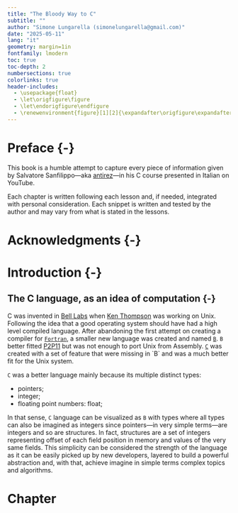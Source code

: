 ```yaml
---
title: "The Bloody Way to C"
subtitle: ""
author: "Simone Lungarella (simonelungarella@gmail.com)"
date: "2025-05-11"
lang: "it"
geometry: margin=1in
fontfamily: lmodern
toc: true
toc-depth: 2
numbersections: true
colorlinks: true
header-includes:
  - \usepackage{float}
  - \let\origfigure\figure
  - \let\endorigfigure\endfigure
  - \renewenvironment{figure}[1][2]{\expandafter\origfigure\expandafter[H]}{\endorigfigure}
---
```


# Preface {-}

This book is a humble attempt to capture every piece of information given by Salvatore Sanfilippo—aka [antirez](https://github.com/antirez)—in his C course presented in Italian on YouTube.

Each chapter is written following each lesson and, if needed, integrated with personal consideration. Each snippet is written and tested by the author and may vary from what is stated in the lessons.

# Acknowledgments {-}



# Introduction {-}

## The C language, as an idea of computation {-}
C was invented in [Bell Labs](https://it.wikipedia.org/wiki/Bell_Laboratories) when [Ken Thompson](https://it.wikipedia.org/wiki/Ken_Thompson) was working on Unix. Following the idea that a good operating system should have had a high level compiled language. After abandoning the first attempt on creating a compiler for [`Fortran`](https://it.wikipedia.org/wiki/Fortran), a smaller new language was created and named [`B`](https://en.wikipedia.org/wiki/B_(programming_language)). `B` better fitted [P2P11](https://en.wikipedia.org/wiki/PDP-11) but was not enough to port Unix from Assembly. [`C`](https://en.wikipedia.org/wiki/C_(programming_language)) was created with a set of feature that were missing in `B` and was a much better fit for the Unix system.

`C` was a better language mainly because its multiple distinct types:

- pointers;
- integer;
- floating point numbers: float;

In that sense, `C` language can be visualized as `B` with types where all types can also be imagined as integers since pointers—in very simple terms—are integers and so are structures. In fact, structures are a set of integers representing offset of each field position in memory and values of the very same fields. This simplicity can be considered the strength of the language as it can be easily picked up by new developers, layered to build a powerful abstraction and, with that, achieve imagine in simple terms complex topics and algorithms.

# Chapter

